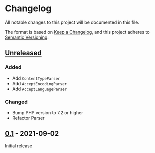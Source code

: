 # Changelog

All notable changes to this project will be documented in this file.

The format is based on [Keep a Changelog](https://keepachangelog.com/en/1.0.0/),
and this project adheres to [Semantic Versioning](https://semver.org/spec/v2.0.0.html).

## [Unreleased]
  ### Added
  - Add `ContentTypeParser`
  - Add `AcceptEncodingParser`
  - Add `AcceptLanguageParser`

  ### Changed
  - Bump PHP version to 7.2 or higher
  - Refactor Parser

## [0.1] - 2021-09-02
Initial release


[Unreleased]: https://github.com/asispts/http-accept/compare/v0.1...HEAD
[0.1]: https://github.com/asispts/http-accept/releases/tag/v0.1
